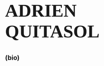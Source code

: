 
<html lang="en">
  <body style="background-color:powder-blue;">
    <h1 style="font-size:60px;Font-family:Verdana;Text-allign:center"> ADRIEN QUITASOL</h1>
    <h2>(bio)</h2>
  </body>
</html>

